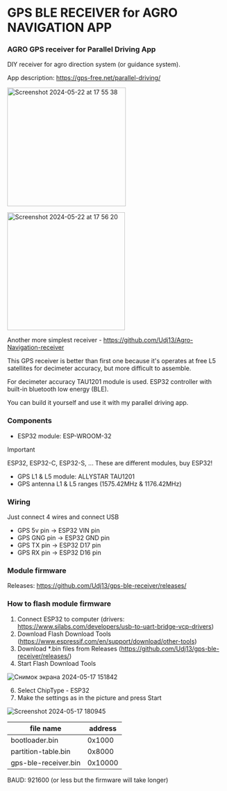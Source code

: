 # GPS BLE RECEIVER for AGRO NAVIGATION APP

### AGRO GPS receiver for Parallel Driving App 
DIY receiver for agro direction system (or guidance system).

App description: https://gps-free.net/parallel-driving/

[<img width="273" alt="Screenshot 2024-05-22 at 17 55 38" src="https://github.com/Udj13/gps-ble-receiver/assets/54446451/04f9eece-f1e4-480b-ac1b-ad0384a98eca">](https://apps.apple.com/ru/app/agro-navigation/id1625258870)

[<img width="271" alt="Screenshot 2024-05-22 at 17 56 20" src="https://github.com/Udj13/gps-ble-receiver/assets/54446451/18e10f75-b2f4-4f41-9fa1-3fa07ac9100b">](https://play.google.com/store/apps/details?id=com.shlyagin.parallel_driving)

Another more simplest receiver - https://github.com/Udj13/Agro-Navigation-receiver

This GPS receiver is better than first one because it's operates at free L5 satellites for decimeter accuracy, but more difficult to assemble.

For decimeter accuracy TAU1201 module is used.
ESP32 controller with built-in bluetooth low energy (BLE).

You can build it yourself and use it with my parallel driving app.


### Components

- ESP32 module: ESP-WROOM-32

> [!IMPORTANT]
> ESP32, ESP32-C, ESP32-S, ... These are different modules, buy ESP32!

- GPS L1 & L5 module: ALLYSTAR TAU1201
- GPS antenna L1 & L5 ranges (1575.42MHz & 1176.42MHz)

### Wiring

Just connect 4 wires and connect USB

- GPS 5v pin -> ESP32 VIN pin
- GPS GNG pin -> ESP32 GND pin
- GPS TX pin -> ESP32 D17 pin
- GPS RX pin -> ESP32 D16 pin

### Module firmware

Releases: https://github.com/Udj13/gps-ble-receiver/releases/

### How to flash module firmware

1. Connect ESP32 to computer (drivers: https://www.silabs.com/developers/usb-to-uart-bridge-vcp-drivers)
2. Download Flash Download Tools (https://www.espressif.com/en/support/download/other-tools)
3. Download *.bin files from Releases (https://github.com/Udj13/gps-ble-receiver/releases/)
4. Start Flash Download Tools
   
![Снимок экрана 2024-05-17 151842](https://github.com/Udj13/gps-ble-receiver/assets/54446451/4a78e5be-3918-43f7-807b-19eedb5f1a60)

6. Select ChipType - ESP32
7. Make the settings as in the picture and press Start

![Screenshot 2024-05-17 180945](https://github.com/Udj13/gps-ble-receiver/assets/54446451/b5f6d922-0f72-49b0-ae6c-8d3f9247b141)


|file name            |address |
|---------------------|--------|
|bootloader.bin       |  0x1000|
|partition-table.bin  |  0x8000|
|gps-ble-receiver.bin | 0x10000|


BAUD: 921600 (or less but the firmware will take longer)

